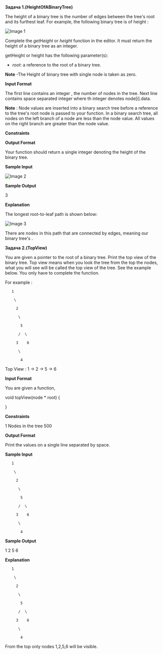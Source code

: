 **Задача 1.(HeightOfABinaryTree)**

The height of a binary tree is the number of edges between the tree&#39;s root and its furthest leaf. For example, the following binary tree is of height :

![Image 1](master/1.png)

Complete the _getHeight_ or _height_ function in the editor. It must return the height of a binary tree as an integer.

getHeight or height has the following parameter(s):

- _root_: a reference to the root of a binary tree.

**Note**  -The Height of binary tree with single node is taken as zero.

**Input Format**

The first line contains an integer , the number of nodes in the tree.
Next line contains  space separated integer where th integer denotes node[i].data.

**Note** : Node values are inserted into a binary search tree before a reference to the tree&#39;s root node is passed to your function. In a binary search tree, all nodes on the left branch of a node are less than the node value. All values on the right branch are greater than the node value.

**Constraints**

**Output Format**

Your function should return a single integer denoting the height of the binary tree.

**Sample Input**

 ![Image 2](master/2.png)

**Sample Output**

3

**Explanation**

The longest root-to-leaf path is shown below:

![Image 3](master/3.png)

There are  nodes in this path that are connected by  edges, meaning our binary tree&#39;s .

**Задача 2.(TopView)**

You are given a pointer to the root of a binary tree. Print the top view of the binary tree.
Top view means when you look the tree from the top the nodes, what you will see will be called the top view of the tree. See the example below.
You only have to complete the function.

For example :
```
   1

    \

     2

      \

       5

      /  \

     3    6

      \

       4
```
Top View : 1 -> 2 -> 5 -> 6

**Input Format**

You are given a function,

void topView(node \* root) {

}

**Constraints**

1 Nodes in the tree  500

**Output Format**

Print the values on a single line separated by space.

**Sample Input**
```
   1

    \

     2

      \

       5

      /  \

     3    6

      \

       4
```
**Sample Output**

1 2 5 6

**Explanation**
```
   1

    \

     2

      \

       5

      /  \

     3    6

      \

       4
```
From the top only nodes 1,2,5,6 will be visible.
